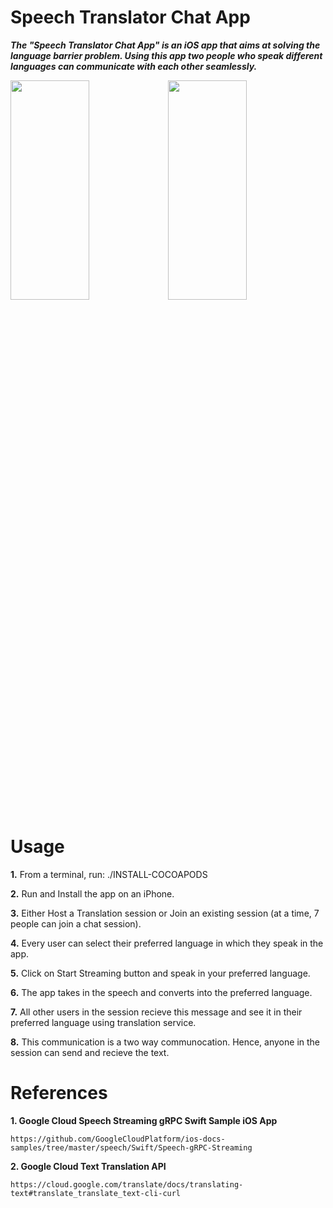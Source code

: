 # Speech Translator Chat App

***The "Speech Translator Chat App" is an iOS app that aims at solving the language barrier problem. Using this app two people who speak different languages can communicate with each other seamlessly.***

<img src="Host.gif" alt="" width="50%" height="30%"><img src="Reciever.gif" alt="" width="50%" height="30%">

# Usage

**1.** From a terminal, run: ./INSTALL-COCOAPODS

**2.** Run and Install the app on an iPhone.

**3.** Either Host a Translation session or Join an existing session (at a time, 7 people can join a chat session).

**4.** Every user can select their preferred language in which they speak in the app.

**5.** Click on Start Streaming button and speak in your preferred language.

**6.** The app takes in the speech and converts into the preferred language.

**7.** All other users in the session recieve this message and see it in their preferred language using translation service.

**8.** This communication is a two way communocation. Hence, anyone in the session can send and recieve the text.


# References

**1. Google Cloud Speech Streaming gRPC Swift Sample iOS App**
```
https://github.com/GoogleCloudPlatform/ios-docs-samples/tree/master/speech/Swift/Speech-gRPC-Streaming
```

**2. Google Cloud Text Translation API**
```
https://cloud.google.com/translate/docs/translating-text#translate_translate_text-cli-curl
```
